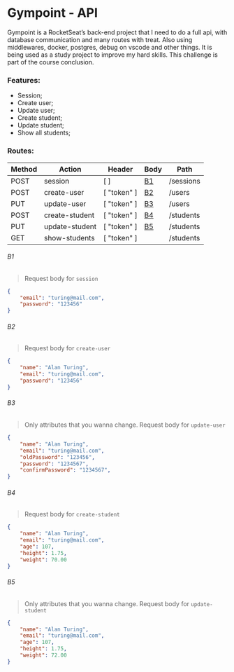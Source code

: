 # Gympoint - API
Gympoint is a RocketSeat’s back-end project that I need to do a full api, with database communication and many routes with treat. Also using middlewares, docker, postgres, debug on vscode and other things.
It is being used as a study project to improve my hard skills. This challenge is part of the course conclusion.

### Features:
  - Session;
  - Create user;
  - Update user;
  - Create student;
  - Update student;
  - Show all students;

### Routes:
| Method | Action          | Header              | Body      | Path                |
| ------ | ------          | ------              | ------    | ------              |
| POST   | session         | [ ]                 | [B1](#b1) | /sessions           |
| POST   | create-user     | [ "token" ]         | [B2](#b2) | /users              |
| PUT    | update-user     | [ "token" ]         | [B3](#b3) | /users              |
| POST   | create-student  | [ "token" ]         | [B4](#b4) | /students           |
| PUT    | update-student  | [ "token" ]         | [B5](#b5) | /students           |
| GET    | show-students   | [ "token" ]         |           | /students           |

###### B1
> Request body for `session`
```json
{
    "email": "turing@mail.com",
    "password": "123456"
}
```

###### B2
> Request body for `create-user`
```json
{
    "name": "Alan Turing",
    "email": "turing@mail.com",
    "password": "123456"
}
```

###### B3
> Only attributes that you wanna change. Request body for `update-user`
```json
{
    "name": "Alan Turing",
    "email": "turing@mail.com",
    "oldPassword": "123456",
    "password": "1234567",
    "confirmPassword": "1234567",
}
```

###### B4
> Request body for `create-student`
```json
{
    "name": "Alan Turing",
	"email": "turing@mail.com",
	"age": 107,
	"height": 1.75,
	"weight": 70.00
}
```

###### B5
> Only attributes that you wanna change. Request body for `update-student`
```json
{
    "name": "Alan Turing",
	"email": "turing@mail.com",
	"age": 107,
	"height": 1.75,
	"weight": 72.00
}
```
